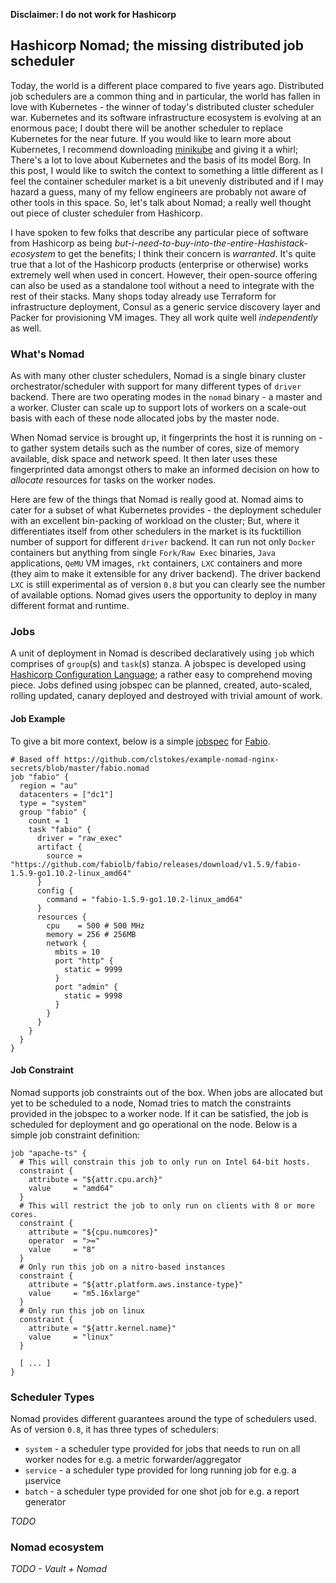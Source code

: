 **Disclaimer: I do not work for Hashicorp**

## Hashicorp Nomad; the missing distributed job scheduler

Today, the world is a different place compared to five years ago. Distributed job schedulers are a common thing and in particular, the world has fallen in love
with Kubernetes - the winner of today's distributed cluster scheduler war. Kubernetes and its software infrastructure ecosystem is evolving at an enormous pace; 
I doubt there will be another scheduler to replace Kubernetes for the near future. If you would like to learn more about Kubernetes, I recommend downloading 
[minikube](https://github.com/kubernetes/minikube#installation) and giving it a whirl; There's a lot to love about Kubernetes and the basis of its model Borg. 
In this post, I would like to switch the context to something a little different as I feel the container scheduler market is a bit unevenly distributed and 
if I may hazard a guess, many of my fellow engineers are probably not aware of other tools in this space. So, let's talk about Nomad; a really well thought out
piece of cluster scheduler from Hashicorp.

I have spoken to few folks that describe any particular piece of software from Hashicorp as being *but-i-need-to-buy-into-the-entire-Hashistack-ecosystem* to get
the benefits; I think their concern is *warranted*. It's quite true that a lot of the Hashicorp products (enterprise or otherwise) works extremely well when used
in concert. However, their open-source offering can also be used as a standalone tool without a need to integrate with the rest of their stacks. Many shops today
already use Terraform for infrastructure deployment, Consul as a generic service discovery layer and Packer for provisioning VM images. They all work quite well
*independently* as well.

### What's Nomad
As with many other cluster schedulers, Nomad is a single binary cluster orchestrator/scheduler with support for many different types of `driver` backend. There
are two operating modes in the `nomad` binary - a master and a worker. Cluster can scale up to support lots of workers on a scale-out basis with each of these
node allocated jobs by the master node.

When Nomad service is brought up, it fingerprints the host it is running on - to gather system details such as the number of cores, size of memory available, 
disk space and network speed. It then later uses these fingerprinted data amongst others to make an informed decision on how to *allocate* resources for tasks
on the worker nodes.

Here are few of the things that Nomad is really good at. Nomad aims to cater for a subset of what Kubernetes provides - the deployment scheduler with an excellent
bin-packing of workload on the cluster; But, where it differentiates itself from other schedulers in the market is its fucktillion number of support for different 
`driver` backend. It can run not only `Docker` containers but anything from single `Fork/Raw Exec` binaries, `Java` applications, `QeMU` VM images, `rkt` containers,
`LXC` containers and more (they aim to make it extensible for any driver backend). The driver backend `LXC` is still experimental as of version `0.8` but you can 
clearly see the number of available options. Nomad gives users the opportunity to deploy in many different format and runtime.

### Jobs
A unit of deployment in Nomad is described declaratively using `job` which comprises of `group`(s) and `task`(s) stanza. A jobspec is developed using 
[Hashicorp Configuration Language](https://github.com/hashicorp/hcl); a rather easy to comprehend moving piece. Jobs defined using jobspec can be planned, created,
auto-scaled, rolling updated, canary deployed and destroyed with trivial amount of work. 

#### Job Example
To give a bit more context, below is a simple [jobspec](https://www.nomadproject.io/docs/job-specification/index.html) for [Fabio](https://fabiolb.net).

```
# Based off https://github.com/clstokes/example-nomad-nginx-secrets/blob/master/fabio.nomad
job "fabio" {
  region = "au"
  datacenters = ["dc1"]
  type = "system"
  group "fabio" {
    count = 1
    task "fabio" {
      driver = "raw_exec"
      artifact {
        source = "https://github.com/fabiolb/fabio/releases/download/v1.5.9/fabio-1.5.9-go1.10.2-linux_amd64"
      }
      config {
        command = "fabio-1.5.9-go1.10.2-linux_amd64"
      }
      resources {
        cpu    = 500 # 500 MHz
        memory = 256 # 256MB
        network {
          mbits = 10
          port "http" {
            static = 9999
          }
          port "admin" {
            static = 9998
          }
        }
      }
    }
  }
}
```

#### Job Constraint
Nomad supports job constraints out of the box. When jobs are allocated but yet to be scheduled to a node, Nomad tries to match the constraints provided in
the jobspec to a worker node. If it can be satisfied, the job is scheduled for deployment and go operational on the node. Below is a simple job constraint definition:
```
job "apache-ts" {
  # This will constrain this job to only run on Intel 64-bit hosts.
  constraint {
    attribute = "${attr.cpu.arch}"
    value     = "amd64"
  }
  # This will restrict the job to only run on clients with 8 or more cores.  
  constraint {
    attribute = "${cpu.numcores}"
    operator  = ">="
    value     = "8"
  }
  # Only run this job on a nitro-based instances
  constraint {
    attribute = "${attr.platform.aws.instance-type}"
    value     = "m5.16xlarge"
  }
  # Only run this job on linux
  constraint {
    attribute = "${attr.kernel.name}"
    value     = "linux"
  }

  [ ... ]
}
```


### Scheduler Types

Nomad provides different guarantees around the type of schedulers used. As of version `0.8`, it has three types of schedulers:
  - `system` - a scheduler type provided for jobs that needs to run on all worker nodes for e.g. a metric forwarder/aggregator
  - `service` - a scheduler type provided for long running job for e.g. a µservice
  - `batch` - a scheduler type provided for one shot job for e.g. a report generator

*TODO*

### Nomad ecosystem

*TODO - Vault + Nomad*

